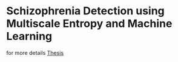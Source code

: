# Schizophrenia Detection using Multiscale Entropy and Machine Learning
 
 for more details [Thesis](../Schizophrenia-Detection-using-Multiscale-Entropy-and-Machine-Learning/Harit_Thesis_final)

